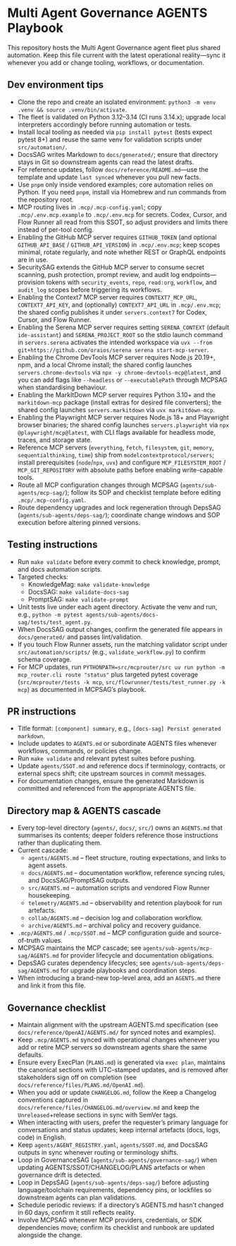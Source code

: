 # Multi Agent Governance AGENTS Playbook

This repository hosts the Multi Agent Governance agent fleet plus shared automation. Keep this file current with the latest operational reality—sync it whenever you add or change tooling, workflows, or documentation.

## Dev environment tips
- Clone the repo and create an isolated environment: `python3 -m venv .venv && source .venv/bin/activate`.
- The fleet is validated on Python 3.12–3.14 (CI runs 3.14.x); upgrade local interpreters accordingly before running automation or tests.
- Install local tooling as needed via `pip install pytest` (tests expect pytest 8+) and reuse the same venv for validation scripts under `src/automation/`.
- DocsSAG writes Markdown to `docs/generated/`; ensure that directory stays in Git so downstream agents can read the latest drafts.
- For reference updates, follow `docs/reference/README.md`—use the template and update `last synced` whenever you pull new facts.
- Use `pnpm` only inside vendored examples; core automation relies on Python. If you need `pnpm`, install via Homebrew and run commands from the repository root.
- MCP routing lives in `.mcp/.mcp-config.yaml`; copy `.mcp/.env.mcp.example` to `.mcp/.env.mcp` for secrets. Codex, Cursor, and Flow Runner all read from this SSOT, so adjust providers and limits there instead of per-tool config.
- Enabling the GitHub MCP server requires `GITHUB_TOKEN` (and optional `GITHUB_API_BASE` / `GITHUB_API_VERSION`) in `.mcp/.env.mcp`; keep scopes minimal, rotate regularly, and note whether REST or GraphQL endpoints are in use.
- SecuritySAG extends the GitHub MCP server to consume secret scanning, push protection, prompt review, and audit log endpoints—provision tokens with `security_events`, `repo`, `read:org`, `workflow`, and `audit_log` scopes before triggering its workflows.
- Enabling the Context7 MCP server requires `CONTEXT7_MCP_URL`, `CONTEXT7_API_KEY`, and (optionally) `CONTEXT7_API_URL` in `.mcp/.env.mcp`; the shared config publishes it under `servers.context7` for Codex, Cursor, and Flow Runner.
- Enabling the Serena MCP server requires setting `SERENA_CONTEXT` (default `ide-assistant`) and `SERENA_PROJECT_ROOT` so the stdio launch command in `servers.serena` activates the intended workspace via `uvx --from git+https://github.com/oraios/serena serena start-mcp-server`.
- Enabling the Chrome DevTools MCP server requires Node.js 20.19+, npm, and a local Chrome install; the shared config launches `servers.chrome-devtools` via `npx -y chrome-devtools-mcp@latest`, and you can add flags like `--headless` or `--executablePath` through MCPSAG when standardising behaviour.
- Enabling the MarkItDown MCP server requires Python 3.10+ and the `markitdown-mcp` package (install extras for desired file converters); the shared config launches `servers.markitdown` via `uvx markitdown-mcp`.
- Enabling the Playwright MCP server requires Node.js 18+ and Playwright browser binaries; the shared config launches `servers.playwright` via `npx @playwright/mcp@latest`, with CLI flags available for headless mode, traces, and storage state.
- Reference MCP servers (`everything`, `fetch`, `filesystem`, `git`, `memory`, `sequentialthinking`, `time`) ship from `modelcontextprotocol/servers`; install prerequisites (`node`/`npx`, `uvx`) and configure `MCP_FILESYSTEM_ROOT` / `MCP_GIT_REPOSITORY` with absolute paths before enabling write-capable tools.
- Route all MCP configuration changes through MCPSAG (`agents/sub-agents/mcp-sag/`); follow its SOP and checklist template before editing `.mcp/.mcp-config.yaml`.
- Route dependency upgrades and lock regeneration through DepsSAG (`agents/sub-agents/deps-sag/`); coordinate change windows and SOP execution before altering pinned versions.

## Testing instructions
- Run `make validate` before every commit to check knowledge, prompt, and docs automation scripts.
- Targeted checks:
  - KnowledgeMag: `make validate-knowledge`
  - DocsSAG: `make validate-docs-sag`
  - PromptSAG: `make validate-prompt`
- Unit tests live under each agent directory. Activate the venv and run, e.g., `python -m pytest agents/sub-agents/docs-sag/tests/test_agent.py`.
- When DocsSAG output changes, confirm the generated file appears in `docs/generated/` and passes lint/validation.
- If you touch Flow Runner assets, run the matching validator script under `src/automation/scripts/` (e.g., `validate_workflow.py`) to confirm schema coverage.
- For MCP updates, run `PYTHONPATH=src/mcprouter/src uv run python -m mcp_router.cli route "status"` plus targeted pytest coverage (`src/mcprouter/tests -k mcp`, `src/flowrunner/tests/test_runner.py -k mcp`) as documented in MCPSAG’s playbook.

## PR instructions
- Title format: `[component] summary`, e.g., `[docs-sag] Persist generated markdown`.
- Include updates to `AGENTS.md` or subordinate AGENTS files whenever workflows, commands, or policies change.
- Run `make validate` and relevant pytest suites before pushing.
- Update `agents/SSOT.md` and reference docs if terminology, contracts, or external specs shift; cite upstream sources in commit messages.
- For documentation changes, ensure the generated Markdown is committed and referenced from the appropriate AGENTS file.

## Directory map & AGENTS cascade
- Every top-level directory (`agents/`, `docs/`, `src/`) owns an `AGENTS.md` that summarises its contents; deeper folders reference those instructions rather than duplicating them.
- Current cascade:
  - `agents/AGENTS.md` – fleet structure, routing expectations, and links to agent assets.
  - `docs/AGENTS.md` – documentation workflow, reference syncing rules, and DocsSAG/PromptSAG outputs.
  - `src/AGENTS.md` – automation scripts and vendored Flow Runner housekeeping.
  - `telemetry/AGENTS.md` – observability and retention playbook for run artefacts.
  - `collab/AGENTS.md` – decision log and collaboration workflow.
  - `archive/AGENTS.md` – archival policy and recovery guidance.
- `.mcp/AGENTS.md` / `.mcp/SSOT.md` – MCP configuration guide and source-of-truth values.
- MCPSAG maintains the MCP cascade; see `agents/sub-agents/mcp-sag/AGENTS.md` for provider lifecycle and documentation obligations.
- DepsSAG curates dependency lifecycles; see `agents/sub-agents/deps-sag/AGENTS.md` for upgrade playbooks and coordination steps.
- When introducing a brand-new top-level area, add an `AGENTS.md` there and link it from this file.

## Governance checklist
- Maintain alignment with the upstream AGENTS.md specification (see `docs/reference/OpenAI/AGENTS.md/` for synced notes and examples).
- Keep `.mcp/AGENTS.md` synced with operational changes whenever you add or retire MCP servers so downstream agents share the same defaults.
- Ensure every ExecPlan (`PLANS.md`) is generated via `exec plan`, maintains the canonical sections with UTC-stamped updates, and is removed after stakeholders sign off on completion (see `docs/reference/files/PLANS.md/OpenAI.md`).
- When you add or update `CHANGELOG.md`, follow the Keep a Changelog conventions captured in `docs/reference/files/CHANGELOG.md/overview.md` and keep the `Unreleased`+release sections in sync with SemVer tags.
- When interacting with users, prefer the requester’s primary language for conversations and status updates; keep internal artefacts (docs, logs, code) in English.
- Keep `agents/AGENT_REGISTRY.yaml`, `agents/SSOT.md`, and DocsSAG outputs in sync whenever routing or terminology shifts.
- Loop in GovernanceSAG (`agents/sub-agents/governance-sag/`) when updating AGENTS/SSOT/CHANGELOG/PLANS artefacts or when governance drift is detected.
- Loop in DepsSAG (`agents/sub-agents/deps-sag/`) before adjusting language/toolchain requirements, dependency pins, or lockfiles so downstream agents can plan validations.
- Schedule periodic reviews: if a directory’s AGENTS.md hasn’t changed in 60 days, confirm it still reflects reality.
- Involve MCPSAG whenever MCP providers, credentials, or SDK dependencies move; confirm its checklist and runbook are updated alongside the change.
